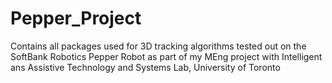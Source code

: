 # Pepper_Project
Contains all packages used for 3D tracking algorithms tested out on the SoftBank Robotics Pepper Robot as part of my MEng project with Intelligent ans Assistive Technology and Systems Lab, University of Toronto

